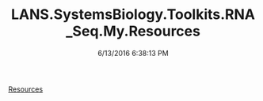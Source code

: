﻿---
title: LANS.SystemsBiology.Toolkits.RNA_Seq.My.Resources
date: 6/13/2016 6:38:13 PM
---

[Resources](T-LANS.SystemsBiology.Toolkits.RNA_Seq.My.Resources.Resources.html)
